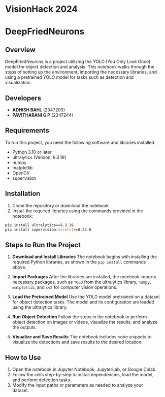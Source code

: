 
# VisionHack 2024 
# DeepFriedNeurons

## Overview

DeepFriedNeurons is a project utilizing the YOLO (You Only Look Once) model for object detection and analysis. This notebook walks through the steps of setting up the environment, importing the necessary libraries, and using a pretrained YOLO model for tasks such as detection and visualization.

## Developers

- **ADHISH BAHL** (2347203)
- **PAVITHARANI G P** (2347244)

## Requirements

To run this project, you need the following software and libraries installed:

- Python 3.10 or later
- ultralytics (Version: 8.3.19)
- numpy
- matplotlib
- OpenCV
- supervision

## Installation

1. Clone the repository or download the notebook.
2. Install the required libraries using the commands provided in the notebook:

```bash
pip install ultralytics==8.3.19
pip install supervision[assets]==0.24.0
```

## Steps to Run the Project

1. **Download and Install Libraries**
   The notebook begins with installing the required Python libraries, as shown in the `pip install` commands above.

2. **Import Packages**
   After the libraries are installed, the notebook imports necessary packages, such as `YOLO` from the ultralytics library, `numpy`, `matplotlib`, and `cv2` for computer vision operations.

3. **Load the Pretrained Model**
   Use the YOLO model pretrained on a dataset for object detection tasks. The model and its configuration are loaded using the ultralytics library.

4. **Run Object Detection**
   Follow the steps in the notebook to perform object detection on images or videos, visualize the results, and analyze the outputs.

5. **Visualize and Save Results**
   The notebook includes code snippets to visualize the detections and save results to the desired location.

## How to Use

1. Open the notebook in Jupyter Notebook, JupyterLab, or Google Colab.
2. Follow the cells step-by-step to install dependencies, load the model, and perform detection tasks.
3. Modify the input paths or parameters as needed to analyze your dataset.

